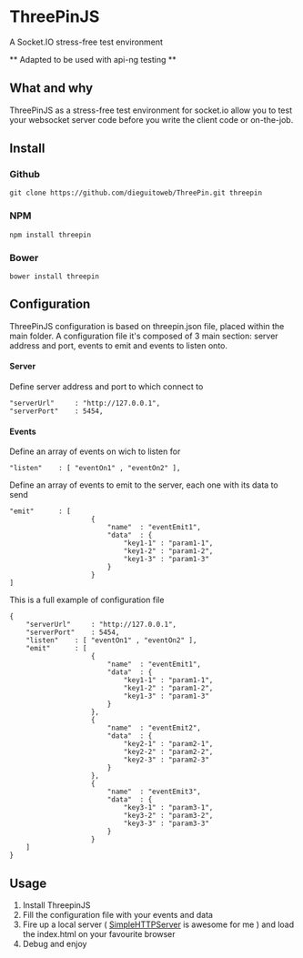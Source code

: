 ThreePinJS
========

A Socket.IO stress-free test environment

** Adapted to be used with api-ng testing **

## What and why
ThreePinJS as a stress-free test environment for socket.io allow you to test your websocket server code before you write the client code or on-the-job.

## Install
### Github
```
git clone https://github.com/dieguitoweb/ThreePin.git threepin
```

### NPM
```
npm install threepin
```

### Bower
```
bower install threepin
```

## Configuration
ThreePinJS configuration is based on threepin.json file, placed within the main folder.
A configuration file it's composed of 3 main section: server address and port, events to emit and events to listen onto.

#### Server
Define server address and port to which connect to
```
"serverUrl"		: "http://127.0.0.1",
"serverPort"	: 5454,
```
#### Events
Define an array of events on wich to listen for
```
"listen"	: [ "eventOn1" , "eventOn2" ],
```

Define an array of events to emit to the server, each one with its data to send
```
"emit"		: [
					{
						"name"	: "eventEmit1",
						"data"	: {
							"key1-1" : "param1-1",
							"key1-2" : "param1-2",
							"key1-3" : "param1-3"
						}
					}
]

```

This is a full example of configuration file
```
{
	"serverUrl"		: "http://127.0.0.1",
	"serverPort"	: 5454,
	"listen"	: [ "eventOn1" , "eventOn2" ],
	"emit"		: [
					{
						"name"	: "eventEmit1",
						"data"	: {
							"key1-1" : "param1-1",
							"key1-2" : "param1-2",
							"key1-3" : "param1-3"
						}
					},
					{
						"name"	: "eventEmit2",
						"data"	: {
							"key2-1" : "param2-1",
							"key2-2" : "param2-2",
							"key2-3" : "param2-3"
						}
					},
					{
						"name"	: "eventEmit3",
						"data"	: {
							"key3-1" : "param3-1",
							"key3-2" : "param3-2",
							"key3-3" : "param3-3"
						}
					}
	]
}

```
## Usage
1. Install ThreepinJS
2. Fill the configuration file with your events and data
2. Fire up a local server ( [SimpleHTTPServer](http://docs.python.org/2/library/simplehttpserver.html) is awesome for me ) and load the index.html on your favourite browser
3. Debug and enjoy

